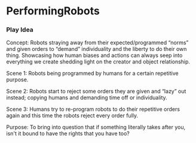 # PerformingRobots

### Play Idea
Concept:
Robots straying away from their expected/programmed “norms” and given orders to “demand” individuality and the liberty to do their own thing. Showcasing how human biases and actions can always seep into everything we create shedding light on the creator and object relationship.

Scene 1:
Robots being programmed by humans for a certain repetitive purpose. 

Scene 2:
Robots start to reject some orders they are given and “lazy” out instead; copying humans and demanding time off or individuality.

Scene 3:
Humans try to re-program robots to do their repetitive orders again and this time the robots reject every order fully. 

Purpose: To bring into question that if something literally takes after you, isn't it bound to have the rights that you have too?
